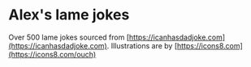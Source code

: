 #  Alex's lame jokes

Over 500 lame jokes sourced from [https://icanhasdadjoke.com](https://icanhasdadjoke.com). Illustrations are by [https://icons8.com](https://icons8.com/ouch)

